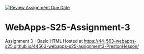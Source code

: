 [![Review Assignment Due Date](https://classroom.github.com/assets/deadline-readme-button-22041afd0340ce965d47ae6ef1cefeee28c7c493a6346c4f15d667ab976d596c.svg)](https://classroom.github.com/a/dtnQoQgg)
# WebApps-S25-Assignment-3
Assignment 3 - Basic HTML
Hosted at https://44-563-webapps-s25.github.io/44563-webapps-s25-assignment3-PrestonHesson/ 
